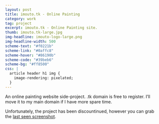 ```yaml
---
layout: post
title: imouto.tk - Online Painting
category: work
tag: project
excerpt: imouto.tk - Online Painting site.
thumb: imouto.tk-large.jpg
img-headline: imouto-logo-large.png
img-headline-width: 500
scheme-text: "#f0221b"
scheme-link: "#0affc8"
scheme-hover: "#86190b"
scheme-code: "#39beb6"
scheme-bg: "#ff8500"
css: |
  article header h1 img {
    image-rendering: pixelated;
  }
---
```


<p>An online painting website side-project. .tk domain is free to register. I’ll move it to my main domain if I have more spare time.</p>

<p class=note>Unfortunately, the project has been discountinued, however you can grab the <a href="{{ site.file }}/screenshot/imouto.tk%20-%202010-04-17%20-%2001-21-15.png">last seen screenshot</a>.</p>
